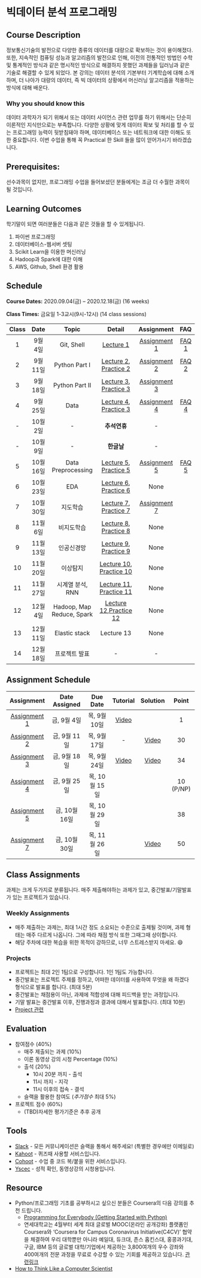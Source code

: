 # 빅데이터 분석 프로그래밍


## Course Description

정보통신기술의 발전으로 다양한 종류의 데이터를 대량으로 확보하는 것이 용이해졌다. 또한, 지속적인 컴퓨팅 성능과 알고리즘의 발전으로 인해, 이전의 전통적인 방법인 수학 및 통계적인 방식과 같은 명시적인 방식으로 해결하지 못했던 과제들을 딥러닝과 같은 기술로 해결할 수 있게 되었다. 본 강의는 데이터 분석의 기본부터 기계학습에 대해 소개하며, 더 나아가 대량의 데이터, 즉 빅 데이터의 상황에서 머신러닝 알고리즘을 적용하는 방식에 대해 배운다.


### Why you should know this

데이터 과학자가 되기 위해서 또는 데이터 사이언스 관련 업무를 하기 위해서는 단순히 이론적인 지식만으로는 부족합니다. 다양한 상황에 맞게 데이터 확보 및 처리를 할 수 있는 프로그래밍 능력이 뒷받침돼야 하며, 데이터베이스 또는 네트워크에 대한 이해도 또한 중요합니다. 이번 수업을 통해 꼭 Practical 한 Skill 들을 많이 얻어가시기 바라겠습니다.

## Prerequisites:  
선수과목이 없지만, 프로그래밍 수업을 들어보셨던 분들에게는 조금 더 수월한 과목이 될 것입니다.

## Learning Outcomes

학기말이 되면 여러분들은 다음과 같은 것들을 할 수 있게됩니다.

1. 파이썬 프로그래밍
1. 데이터베이스-웹서버 셋팅
1. Scikit Learn을 이용한 머신러닝
1. Hadoop과 Spark에 대한 이해
1. AWS, Github, Shell 환경 활용

## Schedule

**Course Dates:** 2020.09.04(금) – 2020.12.18(금) (16 weeks)

**Class Times:** 금요일 1-3교시(9시-12시) (14 class sessions)

| Class |          Date          |  Topic  |        Detail      |        Assignment         | FAQ |
|:-----:|:----------------------:|:-------:|:------------------:|:-------------------------:|:---:|
|  1 |  9월 4일                | Git, Shell | [Lecture 1] | [Assignment 1] | [FAQ 1]|
|  2 |  9월 11일               | Python Part I | [Lecture 2], [Practice 2] |  [Assignment 2] | [FAQ 2]|
|  3 |  9월 18일               | Python Part II | [Lecture 3], [Practice 3] | [Assignment 3]  ||
|  4 |  9월 25일               | Data | [Lecture 4], [Practice 3] | [Assignment 4] | [FAQ 4] |
|  - |  10월 2일               | - |**추석연휴** | - ||
|  - |  10월 9일               | - |**한글날** | - ||
|  5 |  10월 16일              | Data Preprocessing | [Lecture 5], [Practice 5] | [Assignment 5] | [FAQ 5]|
|  6 |  10월 23일              | EDA | [Lecture 6], [Practice 6] | None ||
|  7 |  10월 30일              | 지도학습 | [Lecture 7], [Practice 7] | [Assignment 7] ||
|  8 |  11월 6일               | 비지도학습 | [Lecture 8], [Practice 8] | None ||
|  9 |  11월 13일              | 인공신경망 | [Lecture 9], [Practice 9] | None ||
|  10 |  11월 20일             | 이상탐지 | [Lecture 10], [Practice 10] | None ||
|  11 |  11월 27일             | 시계열 분석, RNN | [Lecture 11], [Practice 11] | None ||
|  12 |  12월 4일              | Hadoop, Map Reduce, Spark | [Lecture 12],[Practice 12]  | None ||
|  13 |  12월 11일             | Elastic stack | Lecture 13 | None ||
|  14 |  12월 18일             | 프로젝트 발표 | - | - ||





[Lecture 1]: lecture/week-01
[Lecture 2]: lecture/week-02
[Lecture 3]: lecture/week-03
[Lecture 4]: lecture/week-04
[Lecture 5]: lecture/week-05
[Lecture 6]: lecture/week-06
[Lecture 7]: lecture/week-07
[Lecture 8]: lecture/week-08
[Lecture 9]: lecture/week-09
[Lecture 10]: lecture/week-10
[Lecture 11]: lecture/week-11
[Lecture 12]: lecture/week-12
[Lecture 13]: lecture/week-13
[Lecture 14]: lecture/week-14

[Assignment 1]: assignment/week-01
[Assignment 2]: assignment/week-02
[Assignment 3]: assignment/week-03
[Assignment 4]: assignment/week-04
[Assignment 5]: assignment/week-05
[Assignment 7]: assignment/week-07


[Practice 2]: practice/week-02
[Practice 3]: practice/week-03
[Practice 4]: practice/week-04
[Practice 5]: practice/week-05
[Practice 6]: practice/week-06
[Practice 7]: practice/week-07
[Practice 8]: practice/week-08
[Practice 9]: practice/week-09
[Practice 10]: practice/week-10
[Practice 11]: practice/week-11
[Practice 12]: practice/week-12

[FAQ 1]: FAQ.md#week-01
[FAQ 2]: FAQ.md#week-02
[FAQ 4]: FAQ.md#week-04
[FAQ 5]: FAQ.md#week-05

## Assignment Schedule 


|                        Assignment                         | Date Assigned |   Due Date   | Tutorial | Solution | Point |
|:---------------------------------------------------------:|:-------------:|:------------:|:------------:|:------------:|:------------:|
| [Assignment 1]                      |  금, 9월 4일  |  목, 9월 10일 | [Video](https://www.loom.com/share/936a6a621d9b4e01813143d4df7bf2ba) | | 1 |
| [Assignment 2]                      |  금, 9월 11일  |  목, 9월 17일 | - | [Video](https://www.loom.com/share/28ee806167b24992bf682d340fee5d70) | 30 |
| [Assignment 3]                      |  금, 9월 18일  |  목, 9월 24일 | [Video](https://www.loom.com/share/994e8f9503c643629bd6fb67f727cac1) |[Video](https://www.loom.com/share/fb6ec04c9df24a6ead6fcbacf10c752b) | 34 |
| [Assignment 4]                      |  금, 9월 25일  |  목, 10월 15일 |  |  | 10 (P/NP) |
| [Assignment 5]                      |  금, 10월 16일  |  목, 10월 29일 |  |  | 38 |
| [Assignment 7]                      |  금, 10월 30일  |  목, 11월 26일 |  | [Video](https://www.loom.com/share/5cfee30523324ab19e42bd05737b52d4) | 50 |




## Class Assignments

과제는 크게 두가지로 분류됩니다. 매주 제출해야하는 과제가 있고, 중간발표/기말발표가 있는 프로젝트가 있습니다.

### Weekly Assignments

- 매주 제출하는 과제는, 최대 1시간 정도 소요되는 수준으로 출제될 것이며, 과제 형태는 매주 다르게 나옵니다. 그에 따라 채점 방식 또한 그때그때 상이합니다.
- 해당 주차에 대한 복습을 위한 목적이 강하므로, 너무 스트레스받지 마세요. :smile:

### Projects
- 프로젝트는 최대 2인 1팀으로 구성합니다. 1인 1팀도 가능합니다. 
- 중간발표는 프로젝트 주제를 정하고, 어떠한 데이터를 사용하여 무엇을 왜 하겠다 형식으로 발표를 합니다. (최대 5분) 
- 중간발표는 채점용이 아닌, 과제에 적합성에 대해 피드백을 받는 과정입니다. 
- 기말 발표는 중간발표 이후, 진행과정과 결과에 대해서 발표합니다. (최대 10분)
- [Project 관련](https://github.com/yonsei-gsi-bigdata-2020-fall/Main/tree/master/project)

## Evaluation


- 참여점수 (40%)
    - 매주 제출되는 과제 (10%)
    - 이론 동영상 강의 시청 Percentage (10%)
    - 출석 (20%) 
        - 10시 20분 까지 - 출석
        - 11시 까지 - 지각
        - 11시 이후의 접속 - 결석
    - 슬랙을 활용한 참여도 (*추가점수* 최대 5%)
- 프로젝트 점수 (60%)
    - (TBD)자세한 평가기준은 추후 공개

## Tools

- [Slack](https://gsi7564-012020-fall.slack.com/) - 모든 커뮤니케이션은 슬랙을 통해서 해주세요! (특별한 경우에만 이메일로)
- [Kahoot](https://kahoot.it) - 퀴즈때 사용할 서비스입니다.
- [Cohoot](https://cohoot.link) - 수업 중 코드 복/붙을 위한 서비스입니다.
- [Yscec](https://yscec.yonsei.ac.kr/course/view.php?id=171952) - 성적 확인, 동영상강의 시청용입니다.

## Resource
- Python/프로그래밍 기초를 공부하시고 싶으신 분들은 Coursera의 다음 강의를 추천 드립니다.
    - [Programming for Everybody (Getting Started with Python)](https://www.coursera.org/learn/python)
    - 연세대학교는 4월부터 세계 최대 글로벌 MOOC(온라인 공개강좌) 플랫폼인 Coursera와 ‘Coursera for Campus Coronavirus Initiative(C4CV)’ 협약을 체결하여 우리 대학뿐만 아니라 예일대, 듀크대, 존스 홉킨스대, 홍콩과기대, 구글, IBM 등의 글로벌 대학/기업에서 제공하는 3,800여개의 우수 강좌와 400여개의 전문 과정을 무료로 수강할 수 있는 기회를 제공하고 있습니다. [관련링크](https://yscec.yonsei.ac.kr/local/jinoboard/detail.php?id=32212)
- [How to Think Like a Computer Scientist](https://openbookproject.net/thinkcs/python/english3e/index.html)
